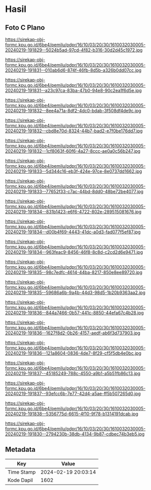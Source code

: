 # Hasil

## Foto C Plano

https://sirekap-obj-formc.kpu.go.id/6be4/pemilu/pdpr/16/10/03/20/30/1610032030005-20240219-191829--5024b5ad-97cd-4f82-b316-30d2d45c1972.jpg

https://sirekap-obj-formc.kpu.go.id/6be4/pemilu/pdpr/16/10/03/20/30/1610032030005-20240219-191831--010ab6d6-874f-46fb-8d5b-a326b0dd07cc.jpg

https://sirekap-obj-formc.kpu.go.id/6be4/pemilu/pdpr/16/10/03/20/30/1610032030005-20240219-191831--a23c97ca-83ba-47b0-94e8-90c2ea1f6d5e.jpg

https://sirekap-obj-formc.kpu.go.id/6be4/pemilu/pdpr/16/10/03/20/30/1610032030005-20240219-191832--8ee4a71a-8df2-4dc0-bdab-3f508df4de9c.jpg

https://sirekap-obj-formc.kpu.go.id/6be4/pemilu/pdpr/16/10/03/20/30/1610032030005-20240219-191832--cbd8e70d-8324-44b7-bad2-e7f0be176dd7.jpg

https://sirekap-obj-formc.kpu.go.id/6be4/pemilu/pdpr/16/10/03/20/30/1610032030005-20240219-191832--1cf8063f-60f6-4a27-8ccc-ae0a0c56b247.jpg

https://sirekap-obj-formc.kpu.go.id/6be4/pemilu/pdpr/16/10/03/20/30/1610032030005-20240219-191833--5d344c16-eb3f-424e-97ce-8e0737dd1662.jpg

https://sirekap-obj-formc.kpu.go.id/6be4/pemilu/pdpr/16/10/03/20/30/1610032030005-20240219-191833--77652f33-c7ac-44bd-8dd0-48be72be4077.jpg

https://sirekap-obj-formc.kpu.go.id/6be4/pemilu/pdpr/16/10/03/20/30/1610032030005-20240219-191834--831b1423-e6f6-4722-802e-289515081676.jpg

https://sirekap-obj-formc.kpu.go.id/6be4/pemilu/pdpr/16/10/03/20/30/1610032030005-20240219-191834--d00b4f69-4443-41dc-a0d3-fad077f5ef87.jpg

https://sirekap-obj-formc.kpu.go.id/6be4/pemilu/pdpr/16/10/03/20/30/1610032030005-20240219-191834--963feac9-8456-46f8-8c8d-c2cd2d6e9471.jpg

https://sirekap-obj-formc.kpu.go.id/6be4/pemilu/pdpr/16/10/03/20/30/1610032030005-20240219-191835--98c7edfc-4614-44ba-8217-850e8ee89720.jpg

https://sirekap-obj-formc.kpu.go.id/6be4/pemilu/pdpr/16/10/03/20/30/1610032030005-20240219-191835--59686a6b-9a4b-44d3-98d5-1b20b9363aa2.jpg

https://sirekap-obj-formc.kpu.go.id/6be4/pemilu/pdpr/16/10/03/20/30/1610032030005-20240219-191836--844a7466-0b57-441c-8850-44efa67c4b28.jpg

https://sirekap-obj-formc.kpu.go.id/6be4/pemilu/pdpr/16/10/03/20/30/1610032030005-20240219-191836--1627f8d2-0b26-4157-aedf-ab6f3d737903.jpg

https://sirekap-obj-formc.kpu.go.id/6be4/pemilu/pdpr/16/10/03/20/30/1610032030005-20240219-191836--121a8604-0836-4de7-8f29-cf5f5db4e0bc.jpg

https://sirekap-obj-formc.kpu.go.id/6be4/pemilu/pdpr/16/10/03/20/30/1610032030005-20240219-191837--45185249-788c-4550-a9b1-a5b51fb86c13.jpg

https://sirekap-obj-formc.kpu.go.id/6be4/pemilu/pdpr/16/10/03/20/30/1610032030005-20240219-191837--93efcc6b-7e77-42d4-a5ae-ff5b507265d0.jpg

https://sirekap-obj-formc.kpu.go.id/6be4/pemilu/pdpr/16/10/03/20/30/1610032030005-20240219-191838--5356775d-6615-4f10-9f78-b1314191dcab.jpg

https://sirekap-obj-formc.kpu.go.id/6be4/pemilu/pdpr/16/10/03/20/30/1610032030005-20240219-191830--2794230b-38db-4134-9b87-cdbec74b3eb5.jpg


## Metadata

| Key        | Value               |
| ---------- | ------------------- |
| Time Stamp | 2024-02-19 20:03:14 |
| Kode Dapil | 1602                |




